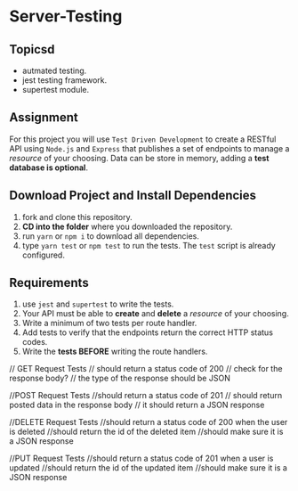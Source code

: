 # Server-Testing

## Topicsd

- autmated testing.
- jest testing framework.
- supertest module.

## Assignment

For this project you will use `Test Driven Development` to create a RESTful API using `Node.js` and `Express` that publishes a set of endpoints to manage a _resource_ of your choosing. Data can be store in memory, adding a **test database is optional**.

## Download Project and Install Dependencies

1.  fork and clone this repository.
1.  **CD into the folder** where you downloaded the repository.
1.  run `yarn` or `npm i` to download all dependencies.
1.  type `yarn test` or `npm test` to run the tests. The `test` script is already configured.

## Requirements

1.  use `jest` and `supertest` to write the tests.
1.  Your API must be able to **create** and **delete** a _resource_ of your choosing.
1.  Write a minimum of two tests per route handler.
1.  Add tests to verify that the endpoints return the correct HTTP status codes.
1.  Write the **tests BEFORE** writing the route handlers.

// GET Request Tests
//  should return a status code of 200
// check for the response body?
// the type of the response should be JSON

//POST Request Tests 
//should return a status code of 201
// should return posted data in the response body
// it should  return a JSON  response 

//DELETE Request Tests 
//should return a status code of 200 when the user is deleted
//should return the id of the deleted item 
//should make sure it is a JSON response 

//PUT Request Tests
//should return a status code of 201 when a user is updated
//should return the id of the updated item
//should make sure it is a JSON response 